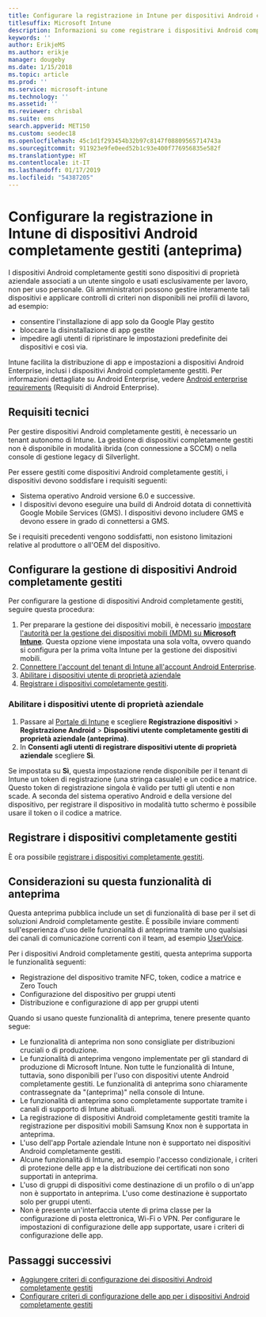 ```yaml
---
title: Configurare la registrazione in Intune per dispositivi Android completamente gestiti
titlesuffix: Microsoft Intune
description: Informazioni su come registrare i dispositivi Android completamente gestiti in Intune.
keywords: ''
author: ErikjeMS
ms.author: erikje
manager: dougeby
ms.date: 1/15/2018
ms.topic: article
ms.prod: ''
ms.service: microsoft-intune
ms.technology: ''
ms.assetid: ''
ms.reviewer: chrisbal
ms.suite: ems
search.appverid: MET150
ms.custom: seodec18
ms.openlocfilehash: 45c1d1f293454b32b97c8147f08809565714743a
ms.sourcegitcommit: 911923e9fe0eed52b1c93e400f776956835e582f
ms.translationtype: HT
ms.contentlocale: it-IT
ms.lasthandoff: 01/17/2019
ms.locfileid: "54387205"
---
```

# <a name="set-up-intune-enrollment-of-android-fully-managed-devices-preview"></a>Configurare la registrazione in Intune di dispositivi Android completamente gestiti (anteprima)

I dispositivi Android completamente gestiti sono dispositivi di proprietà aziendale associati a un utente singolo e usati esclusivamente per lavoro, non per uso personale. Gli amministratori possono gestire interamente tali dispositivi e applicare controlli di criteri non disponibili nei profili di lavoro, ad esempio:
- consentire l'installazione di app solo da Google Play gestito
- bloccare la disinstallazione di app gestite
- impedire agli utenti di ripristinare le impostazioni predefinite dei dispositivi e così via.

Intune facilita la distribuzione di app e impostazioni a dispositivi Android Enterprise, inclusi i dispositivi Android completamente gestiti. Per informazioni dettagliate su Android Enterprise, vedere [Android enterprise requirements](https://support.google.com/work/android/answer/6174145?hl=en&ref_topic=6151012) (Requisiti di Android Enterprise).

## <a name="technical-requirements"></a>Requisiti tecnici

Per gestire dispositivi Android completamente gestiti, è necessario un tenant autonomo di Intune. La gestione di dispositivi completamente gestiti non è disponibile in modalità ibrida (con connessione a SCCM) o nella console di gestione legacy di Silverlight.

Per essere gestiti come dispositivi Android completamente gestiti, i dispositivi devono soddisfare i requisiti seguenti:

- Sistema operativo Android versione 6.0 e successive.
- I dispositivi devono eseguire una build di Android dotata di connettività Google Mobile Services (GMS). I dispositivi devono includere GMS e devono essere in grado di connettersi a GMS.

Se i requisiti precedenti vengono soddisfatti, non esistono limitazioni relative al produttore o all'OEM del dispositivo.

## <a name="set-up-android-fully-managed-device-management"></a>Configurare la gestione di dispositivi Android completamente gestiti

Per configurare la gestione di dispositivi Android completamente gestiti, seguire questa procedura:

1. Per preparare la gestione dei dispositivi mobili, è necessario [impostare l'autorità per la gestione dei dispositivi mobili (MDM) su **Microsoft Intune**](mdm-authority-set.md). Questa opzione viene impostata una sola volta, ovvero quando si configura per la prima volta Intune per la gestione dei dispositivi mobili.
2. [Connettere l'account del tenant di Intune all'account Android Enterprise](connect-intune-android-enterprise.md).
3. [Abilitare i dispositivi utente di proprietà aziendale](#enable-corporate-owned-user-devices)
4. [Registrare i dispositivi completamente gestiti](#enroll-the-fully-managed-devices).

### <a name="enable-corporate-owned-user-devices"></a>Abilitare i dispositivi utente di proprietà aziendale

1. Passare al [Portale di Intune](https://portal.azure.com) e scegliere **Registrazione dispositivi** > **Registrazione Android** > **Dispositivi utente completamente gestiti di proprietà aziendale (anteprima)**.
2. In **Consenti agli utenti di registrare dispositivi utente di proprietà aziendale** scegliere **Sì**.

Se impostata su **Sì**, questa impostazione rende disponibile per il tenant di Intune un token di registrazione (una stringa casuale) e un codice a matrice. Questo token di registrazione singola è valido per tutti gli utenti e non scade. A seconda del sistema operativo Android e della versione del dispositivo, per registrare il dispositivo in modalità tutto schermo è possibile usare il token o il codice a matrice.

## <a name="enroll-the-fully-managed-devices"></a>Registrare i dispositivi completamente gestiti
È ora possibile [registrare i dispositivi completamente gestiti](android-dedicated-devices-fully-managed-enroll.md).

## <a name="considerations-for-this-preview-feature"></a>Considerazioni su questa funzionalità di anteprima
Questa anteprima pubblica include un set di funzionalità di base per il set di soluzioni Android completamente gestite. È possibile inviare commenti sull'esperienza d'uso delle funzionalità di anteprima tramite uno qualsiasi dei canali di comunicazione correnti con il team, ad esempio [UserVoice](https://microsoftintune.uservoice.com/forums/291681-ideas?category_id=210853).

Per i dispositivi Android completamente gestiti, questa anteprima supporta le funzionalità seguenti:
- Registrazione del dispositivo tramite NFC, token, codice a matrice e Zero Touch
- Configurazione del dispositivo per gruppi utenti
- Distribuzione e configurazione di app per gruppi utenti


Quando si usano queste funzionalità di anteprima, tenere presente quanto segue:
- Le funzionalità di anteprima non sono consigliate per distribuzioni cruciali o di produzione. 
- Le funzionalità di anteprima vengono implementate per gli standard di produzione di Microsoft Intune. Non tutte le funzionalità di Intune, tuttavia, sono disponibili per l'uso con dispositivi utente Android completamente gestiti. Le funzionalità di anteprima sono chiaramente contrassegnate da "(anteprima)" nella console di Intune. 
- Le funzionalità di anteprima sono completamente supportate tramite i canali di supporto di Intune abituali.
- La registrazione di dispositivi Android completamente gestiti tramite la registrazione per dispositivi mobili Samsung Knox non è supportata in anteprima. 
- L'uso dell'app Portale aziendale Intune non è supportato nei dispositivi Android completamente gestiti. 
- Alcune funzionalità di Intune, ad esempio l'accesso condizionale, i criteri di protezione delle app e la distribuzione dei certificati non sono supportati in anteprima. 
- L'uso di gruppi di dispositivi come destinazione di un profilo o di un'app non è supportato in anteprima. L'uso come destinazione è supportato solo per gruppi utenti. 
- Non è presente un'interfaccia utente di prima classe per la configurazione di posta elettronica, Wi-Fi o VPN. Per configurare le impostazioni di configurazione delle app supportate, usare i criteri di configurazione delle app.

## <a name="next-steps"></a>Passaggi successivi
- [Aggiungere criteri di configurazione dei dispositivi Android completamente gestiti](device-restrictions-android-for-work.md#device-owner-only)
- [Configurare criteri di configurazione delle app per i dispositivi Android completamente gestiti](app-configuration-policies-use-android.md)


